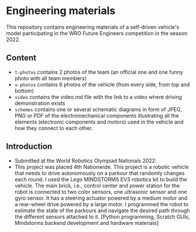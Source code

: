 Engineering materials
====

This repository contains engineering materials of a self-driven vehicle's model participating in the WRO Future Engineers competition in the season 2022.

## Content

* `t-photos` contains 2 photos of the team (an official one and one funny photo with all team members)
* `v-photos` contains 6 photos of the vehicle (from every side, from top and bottom)
* `video` contains the video.md file with the link to a video where driving demonstration exists
* `schemes` contains one or several schematic diagrams in form of JPEG, PNG or PDF of the electromechanical components illustrating all the elements (electronic components and motors) used in the vehicle and how they connect to each other.

## Introduction

* Submitted at the World Robotics Olympiad Nationals 2022:
* This project was placed 4th Nationwide.
This project is a robotic vehicle that needs to drive autonomously on a parkour that randomly changes each round. I used the Lego MINDSTORMS EV3 robotics kit to build the vehicle. The main brick, i.e., control center and power station for the robot is connected to two color sensors, one ultrasonic sensor and one gyro sensor. It has a steering actuator powered by a medium motor and a rear-wheel drive powered by a large motor. I programmed the robot to estimate the state of the parkours and navigate the desired path through the different sensors attached to it. 
[Python programming, Scratch GUIs, Mindstorms backend development and hardware materials]
